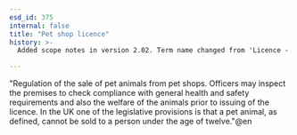 ```yaml
---
esd_id: 375
internal: false
title: "Pet shop licence"
history: >-
  Added scope notes in version 2.02. Term name changed from 'Licence - pet shop' to 'Licences - pet shops' in version 3.00. Name changed to 'Pet shop licence' in version 4.00.

---
```


"Regulation of the sale of pet animals from pet shops. Officers may inspect the premises to check compliance with general health and safety requirements and also the welfare of the animals prior to issuing of the licence.
In the UK one of the legislative provisions is that a pet animal, as defined, cannot be sold to a person under the age of twelve."@en

